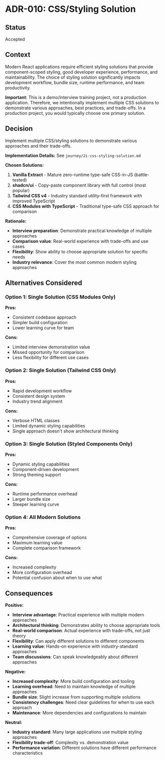 # ADR-010: CSS/Styling Solution

## Status
Accepted

## Context
Modern React applications require efficient styling solutions that provide component-scoped styling, good developer experience, performance, and maintainability. The choice of styling solution significantly impacts development workflow, bundle size, runtime performance, and team productivity.

**Important**: This is a demo/interview training project, not a production application. Therefore, we intentionally implement multiple CSS solutions to demonstrate various approaches, best practices, and trade-offs. In a production project, you would typically choose one primary solution.

## Decision
Implement multiple CSS/styling solutions to demonstrate various approaches and their trade-offs.

**Implementation Details:** See `journey/2i-css-styling-solution.md`

**Chosen Solutions:**
1. **Vanilla Extract** - Mature zero-runtime type-safe CSS-in-JS (battle-tested)
2. **shadcn/ui** - Copy-paste component library with full control (most popular)
3. **Tailwind CSS v4** - Industry standard utility-first framework with improved TypeScript
4. **CSS Modules with TypeScript** - Traditional type-safe CSS approach for comparison

**Rationale:**
- **Interview preparation**: Demonstrate practical knowledge of multiple approaches
- **Comparison value**: Real-world experience with trade-offs and use cases
- **Flexibility**: Show ability to choose appropriate solution for specific needs
- **Industry relevance**: Cover the most common modern styling approaches

## Alternatives Considered

### Option 1: Single Solution (CSS Modules Only)
**Pros:**
- Consistent codebase approach
- Simpler build configuration
- Lower learning curve for team

**Cons:**
- Limited interview demonstration value
- Missed opportunity for comparison
- Less flexibility for different use cases

### Option 2: Single Solution (Tailwind CSS Only)
**Pros:**
- Rapid development workflow
- Consistent design system
- Industry trend alignment

**Cons:**
- Verbose HTML classes
- Limited dynamic styling capabilities
- Single approach doesn't show architectural thinking

### Option 3: Single Solution (Styled Components Only)
**Pros:**
- Dynamic styling capabilities
- Component-driven development
- Strong theming support

**Cons:**
- Runtime performance overhead
- Larger bundle size
- Steeper learning curve

### Option 4: All Modern Solutions
**Pros:**
- Comprehensive coverage of options
- Maximum learning value
- Complete comparison framework

**Cons:**
- Increased complexity
- More configuration overhead
- Potential confusion about when to use what

## Consequences

**Positive:**
- **Interview advantage**: Practical experience with multiple modern approaches
- **Architectural thinking**: Demonstrates ability to choose appropriate tools
- **Real-world comparison**: Actual experience with trade-offs, not just theory
- **Flexibility**: Can apply different solutions to different components
- **Learning value**: Hands-on experience with industry-standard approaches
- **Team discussions**: Can speak knowledgeably about different approaches

**Negative:**
- **Increased complexity**: More build configuration and tooling
- **Learning overhead**: Need to maintain knowledge of multiple approaches
- **Bundle size**: Slight increase from supporting multiple solutions
- **Consistency challenges**: Need clear guidelines for when to use each approach
- **Maintenance**: More dependencies and configurations to maintain

**Neutral:**
- **Industry standard**: Many large applications use multiple styling approaches
- **Flexibility trade-off**: Complexity vs. demonstration value
- **Performance variation**: Different solutions have different performance characteristics
